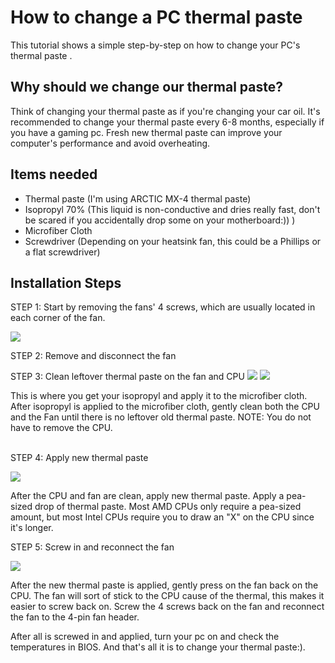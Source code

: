 <p align="center">


<h1>How to change a PC thermal paste</h1>
This tutorial shows a simple step-by-step on how to change your PC's thermal paste .<br />


<h2>Why should we change our thermal paste?</h2>
Think of changing your thermal paste as if you're changing your car oil. It's recommended to change your thermal paste every 6-8 months, especially if you have a gaming pc. Fresh new thermal paste can improve your computer's performance and avoid overheating. 


<h2>Items needed</h2>

- Thermal paste (I'm using ARCTIC MX-4 thermal paste)
- Isopropyl 70% (This liquid is non-conductive and dries really fast, don't be scared if you accidentally drop some on your motherboard:)) )
- Microfiber Cloth
- Screwdriver (Depending on your heatsink fan, this could be a Phillips or a flat screwdriver)

<h2>Installation Steps</h2>

STEP 1: Start by removing the fans' 4 screws, which are usually located in each corner of the fan. 
<p>
<img src="https://i.imgur.com/2lBf9SH.jpeg"/>
</p>
<p>

STEP 2: Remove and disconnect the fan

STEP 3: Clean leftover thermal paste on the fan and CPU
<img src="https://i.imgur.com/LHb6xP5.png"/>
<img src="https://i.imgur.com/fHD4CCF.jpeg"/>
<p>
This is where you get your isopropyl and apply it to the microfiber cloth. After isopropyl is applied to the microfiber cloth, gently clean both the CPU and the Fan until there is no leftover old thermal paste. NOTE: You do not have to remove the CPU.
</p>
<br />
STEP 4: Apply new thermal paste
<p>
<img src="https://i.imgur.com/Y4MoJbf.jpeg"/>
</p>
<p>
After the CPU and fan are clean, apply new thermal paste. Apply a pea-sized drop of thermal paste. Most AMD CPUs only require a pea-sized amount, but most Intel CPUs require you to draw an "X" on the CPU since it's longer. 

STEP 5: Screw in and reconnect the fan
<p>
<img src="https://i.imgur.com/jhgcqtE.jpeg"/>
</p>
<p>
After the new thermal paste is applied, gently press on the fan back on the CPU. The fan will sort of stick to the CPU cause of the thermal, this makes it easier to screw back on. Screw the 4 screws back on the fan and reconnect the fan to the 4-pin fan header. 


After all is screwed in and applied, turn your pc on and check the temperatures in BIOS. And that's all it is to change your thermal paste:). 
